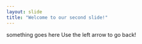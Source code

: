 ```yaml
---
layout: slide
title: "Welcome to our second slide!"
---
```

something goes here
Use the left arrow to go back!
